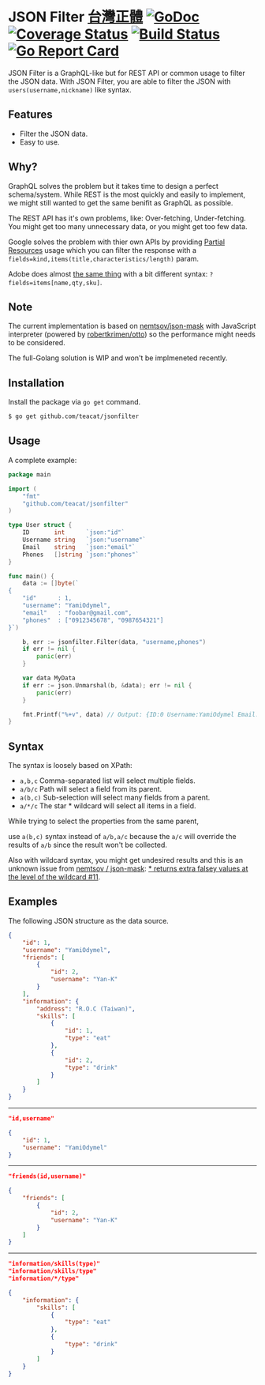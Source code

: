 # JSON Filter [台灣正體](./README-tw.md) [![GoDoc](https://godoc.org/github.com/teacat/jsonfilter?status.svg)](https://godoc.org/github.com/teacat/jsonfilter) [![Coverage Status](https://coveralls.io/repos/github/teacat/jsonfilter/badge.svg?branch=master)](https://coveralls.io/github/teacat/jsonfilter?branch=master) [![Build Status](https://travis-ci.org/teacat/jsonfilter.svg?branch=master)](https://travis-ci.com/teacat/jsonfilter) [![Go Report Card](https://goreportcard.com/badge/github.com/teacat/jsonfilter)](https://goreportcard.com/report/github.com/teacat/jsonfilter)

JSON Filter is a GraphQL-like but for REST API or common usage to filter the JSON data. With JSON Filter, you are able to filter the JSON with `users(username,nickname)` like syntax.

## Features

-   Filter the JSON data.
-   Easy to use.

## Why?

GraphQL solves the problem but it takes time to design a perfect schema/system. While REST is the most quickly and easily to implement, we might still wanted to get the same benifit as GraphQL as possible.

The REST API has it's own problems, like: Over-fetching, Under-fetching. You might get too many unnecessary data, or you might get too few data.

Google solves the problem with thier own APIs by providing [Partial Resources](https://cloud.google.com/compute/docs/api/how-tos/performance#partial) usage which you can filter the response with a `fields=kind,items(title,characteristics/length)` param.

Adobe does almost [the same thing](https://devdocs.magento.com/guides/v2.4/rest/retrieve-filtered-responses.html) with a bit different syntax: `?fields=items[name,qty,sku]`.

## Note

The current implementation is based on [nemtsov/json-mask](https://github.com/nemtsov/json-mask) with JavaScript interpreter (powered by [robertkrimen/otto](https://github.com/robertkrimen/otto)) so the performance might needs to be considered.

The full-Golang solution is WIP and won't be implmeneted recently.

## Installation

Install the package via `go get` command.

```bash
$ go get github.com/teacat/jsonfilter
```

## Usage

A complete example:

```go
package main

import (
	"fmt"
	"github.com/teacat/jsonfilter"
)

type User struct {
	ID       int      `json:"id"`
	Username string   `json:"username"`
	Email    string   `json:"email"`
	Phones   []string `json:"phones"`
}

func main() {
	data := []byte(`
{
    "id"      : 1,
    "username": "YamiOdymel",
    "email"   : "foobar@gmail.com",
    "phones"  : ["0912345678", "0987654321"]
}`)

	b, err := jsonfilter.Filter(data, "username,phones")
	if err != nil {
		panic(err)
	}

	var data MyData
	if err := json.Unmarshal(b, &data); err != nil {
		panic(err)
	}

	fmt.Printf("%+v", data) // Output: {ID:0 Username:YamiOdymel Email: Phones:[0912345678 0987654321]}
}
```

## Syntax

The syntax is loosely based on XPath:

-   `a,b,c` Comma-separated list will select multiple fields.
-   `a/b/c` Path will select a field from its parent.
-   `a(b,c)` Sub-selection will select many fields from a parent.
-   `a/*/c` The star \* wildcard will select all items in a field.

While trying to select the properties from the same parent,

use `a(b,c)` syntax instead of `a/b,a/c` because the `a/c` will override the results of `a/b` since the result won't be collected.

Also with wildcard syntax, you might get undesired results and this is an unknown issue from [nemtsov
/
json-mask](https://github.com/nemtsov/json-mask): [\* returns extra falsey values at the level of the wildcard #11](https://github.com/nemtsov/json-mask/issues/11).

## Examples

The following JSON structure as the data source.

```json
{
    "id": 1,
    "username": "YamiOdymel",
    "friends": [
        {
            "id": 2,
            "username": "Yan-K"
        }
    ],
    "information": {
        "address": "R.O.C (Taiwan)",
        "skills": [
            {
                "id": 1,
                "type": "eat"
            },
            {
                "id": 2,
                "type": "drink"
            }
        ]
    }
}
```

---

```json
"id,username"

{
    "id": 1,
    "username": "YamiOdymel"
}
```

---

```json
"friends(id,username)"

{
    "friends": [
        {
            "id": 2,
            "username": "Yan-K"
        }
    ]
}
```

---

```json
"information/skills(type)"
"information/skills/type"
"information/*/type"

{
    "information": {
        "skills": [
            {
                "type": "eat"
            },
            {
                "type": "drink"
            }
        ]
    }
}
```
